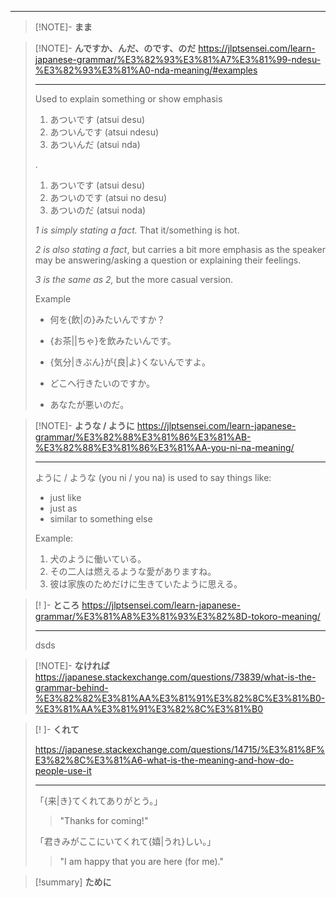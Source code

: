 
---

> [!NOTE]- **まま**

> [!NOTE]- **んですか、んだ、のです、のだ**
> https://jlptsensei.com/learn-japanese-grammar/%E3%82%93%E3%81%A7%E3%81%99-ndesu-%E3%82%93%E3%81%A0-nda-meaning/#examples
> 
> ---
> 
> Used to explain something or show emphasis
> 
> 1. あついです (atsui desu)
> 2. あついんです (atsui ndesu)
> 3. あついんだ (atsui nda)
> 
> .
>
>
> 1. あついです (atsui desu)
> 2. あついのです (atsui no desu)
> 3. あついのだ (atsui noda)
>
> _1 is simply stating a fact._ That it/something is hot.
> 
> _2 is also stating a fact_, but carries a bit more emphasis as the speaker may be answering/asking a question or explaining their feelings.
> 
> _3 is the same as 2,_ but the more casual version.
> 
> Example
> - 何を{飲|の}みたいんですか？
> 
> - {お茶||ちゃ}を飲みたいんです。
> 
> - {気分|きぶん}が{良|よ}くないんですよ。
> 
> 
> 
> - どこへ行きたいのですか。
> - あなたが悪いのだ。

>[!NOTE]- **ような / ように**
> https://jlptsensei.com/learn-japanese-grammar/%E3%82%88%E3%81%86%E3%81%AB-%E3%82%88%E3%81%86%E3%81%AA-you-ni-na-meaning/
>
> ---
> ように / ような (you ni / you na) is used to say things like:
> 
> - just like
> - just as
> - similar to something else
>
> Example:
> 
> 1. 犬のように働いている。
> 2. その二人は燃えるような愛がありますね。
> 3. 彼は家族のためだけに生きていたように思える。

> [! ]- **ところ**
> https://jlptsensei.com/learn-japanese-grammar/%E3%81%A8%E3%81%93%E3%82%8D-tokoro-meaning/
> 
> ---
> 
> dsds

> [!NOTE]- **なければ**
> https://japanese.stackexchange.com/questions/73839/what-is-the-grammar-behind-%E3%82%82%E3%81%AA%E3%81%91%E3%82%8C%E3%81%B0-%E3%81%AA%E3%81%91%E3%82%8C%E3%81%B0
> 

> [! ]- **くれて**
> 
> https://japanese.stackexchange.com/questions/14715/%E3%81%8F%E3%82%8C%E3%81%A6-what-is-the-meaning-and-how-do-people-use-it
> 
> ---
> 「{来|き}てくれてありがとう。」 
> 
> > "Thanks for coming!"
>
> 「君きみがここにいてくれて{嬉|うれ}しい。」
>  
> > "I am happy that you are here (for me)."

>[!summary] **ために**



